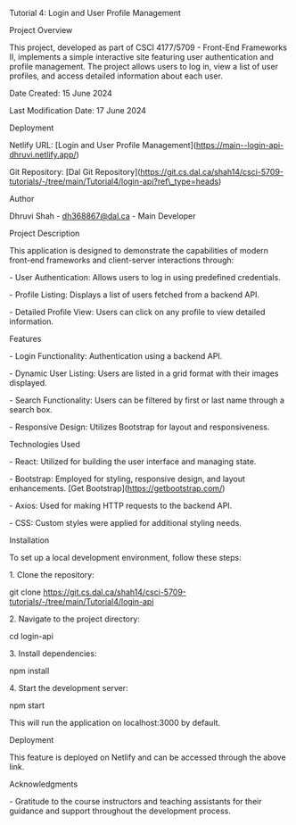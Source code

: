Tutorial 4: Login and User Profile Management

Project Overview

This project, developed as part of CSCI 4177/5709 - Front-End Frameworks II, implements a simple interactive site featuring user authentication and profile management. The project allows users to log in, view a list of user profiles, and access detailed information about each user.

Date Created: 15 June 2024

Last Modification Date: 17 June 2024

Deployment

Netlify URL: \[Login and User Profile Management\](https://main--login-api-dhruvi.netlify.app/)

Git Repository: \[Dal Git Repository\](https://git.cs.dal.ca/shah14/csci-5709-tutorials/-/tree/main/Tutorial4/login-api?ref\_type=heads)

Author

Dhruvi Shah - dh368867@dal.ca - Main Developer

Project Description

This application is designed to demonstrate the capabilities of modern front-end frameworks and client-server interactions through:

\- User Authentication: Allows users to log in using predefined credentials.

\- Profile Listing: Displays a list of users fetched from a backend API.

\- Detailed Profile View: Users can click on any profile to view detailed information.

Features

\- Login Functionality: Authentication using a backend API.

\- Dynamic User Listing: Users are listed in a grid format with their images displayed.

\- Search Functionality: Users can be filtered by first or last name through a search box.

\- Responsive Design: Utilizes Bootstrap for layout and responsiveness.

Technologies Used

\- React: Utilized for building the user interface and managing state.

\- Bootstrap: Employed for styling, responsive design, and layout enhancements. \[Get Bootstrap\](https://getbootstrap.com/)

\- Axios: Used for making HTTP requests to the backend API.

\- CSS: Custom styles were applied for additional styling needs.

Installation

To set up a local development environment, follow these steps:

1\. Clone the repository:

git clone https://git.cs.dal.ca/shah14/csci-5709-tutorials/-/tree/main/Tutorial4/login-api

2\. Navigate to the project directory:

cd login-api

3\. Install dependencies:

npm install

4\. Start the development server:

npm start

This will run the application on localhost:3000 by default.

Deployment

This feature is deployed on Netlify and can be accessed through the above link.

Acknowledgments

\- Gratitude to the course instructors and teaching assistants for their guidance and support throughout the development process.